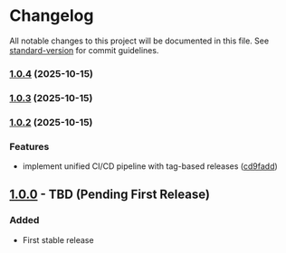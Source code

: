 # Changelog

All notable changes to this project will be documented in this file. See [standard-version](https://github.com/conventional-changelog/standard-version) for commit guidelines.

### [1.0.4](https://github.com/LiquidLogicLabs/ca-certificate-import-action/compare/v1.0.3...v1.0.4) (2025-10-15)

### [1.0.3](https://github.com/LiquidLogicLabs/ca-certificate-import-action/compare/v1.0.2...v1.0.3) (2025-10-15)

### [1.0.2](https://github.com/LiquidLogicLabs/ca-certificate-import-action/compare/v1.0.1...v1.0.2) (2025-10-15)


### Features

* implement unified CI/CD pipeline with tag-based releases ([cd9fadd](https://github.com/LiquidLogicLabs/ca-certificate-import-action/commit/cd9fadd2e8538338bcb283bf3d9291d6472a2814))

## [1.0.0] - TBD (Pending First Release)

### Added
- First stable release

[Unreleased]: https://github.com/LiquidLogicLabs/actions/compare/v1.0.0...HEAD
[1.0.0]: https://github.com/LiquidLogicLabs/actions/releases/tag/docker-certificate-v1.0.0

